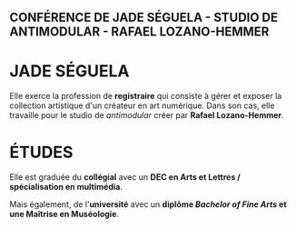 ## CONFÉRENCE DE JADE SÉGUELA - STUDIO DE ANTIMODULAR - RAFAEL LOZANO-HEMMER

# JADE SÉGUELA

Elle exerce la profession de **registraire** qui consiste à gérer et exposer la collection artistique d'un créateur en art numérique. Dans son cas, elle travaille pour le studio de *antimodular* créer par **Rafael Lozano-Hemmer**.

# ÉTUDES

Elle est graduée du **collégial** avec un **DEC en Arts et Lettres / spécialisation en multimédia**.

Mais également, de l'**université** avec un **diplôme *Bachelor of Fine Arts* et une Maîtrise en Muséologie**.

